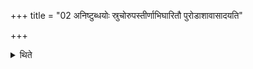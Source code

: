 +++
title = "02 अनिष्टुब्धयोः स्रुचोरुपस्तीर्णाभिघारितौ पुरोडाशावासादयति"

+++

<details><summary>थिते</summary>

अनिष्टुब्धयोः स्रुचोरुपस्तीर्णाभिघारितौ पुरोडाशावासादयति । दक्षिणं परिधिसन्धिमन्वेकम् । उत्तरं परिधिसन्धिमन्वितरम् २
</details>
